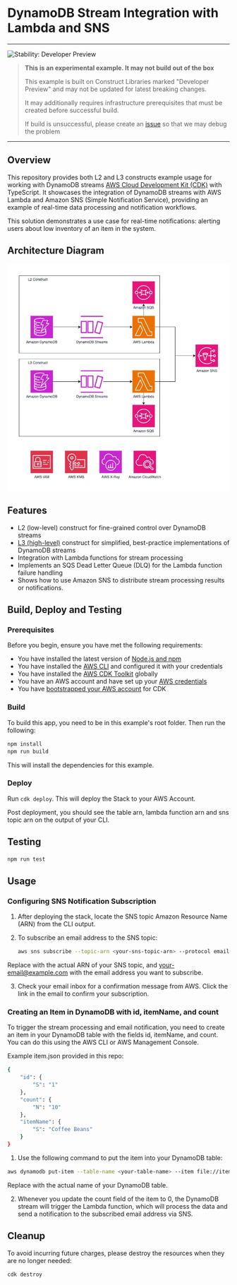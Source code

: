 # DynamoDB Stream Integration with Lambda and SNS

<!--BEGIN STABILITY BANNER-->
---

![Stability: Developer Preview](https://img.shields.io/badge/stability-Developer--Preview-important.svg?style=for-the-badge)

> **This is an experimental example. It may not build out of the box**
>
> This example is built on Construct Libraries marked "Developer Preview" and may not be updated for latest breaking changes.
>
> It may additionally requires infrastructure prerequisites that must be created before successful build.
>
> If build is unsuccessful, please create an [issue](https://github.com/aws-samples/aws-cdk-examples/issues/new) so that we may debug the problem 
---
<!--END STABILITY BANNER-->

## Overview

This repository provides both L2 and L3 constructs example usage for working with DynamoDB streams [AWS Cloud Development Kit (CDK)](https://aws.amazon.com/cdk/) with TypeScript. It showcases the integration of DynamoDB streams with AWS Lambda and Amazon SNS (Simple Notification Service), providing an example of real-time data processing and notification workflows.

This solution demonstrates a use case for real-time notifications: alerting users about low inventory of an item in the system.

## Architecture Diagram

![Architecture Diagram](images/architecture.jpg)

## Features

- L2 (low-level) construct for fine-grained control over DynamoDB streams
- [L3 (high-level)](https://docs.aws.amazon.com/solutions/latest/constructs/aws-dynamodbstreams-lambda.html) construct for simplified, best-practice implementations of DynamoDB streams
- Integration with Lambda functions for stream processing
- Implements an SQS Dead Letter Queue (DLQ) for the Lambda function failure handling
- Shows how to use Amazon SNS to distribute stream processing results or notifications.


## Build, Deploy and Testing

### Prerequisites

Before you begin, ensure you have met the following requirements:

* You have installed the latest version of [Node.js and npm](https://nodejs.org/en/download/)
* You have installed the [AWS CLI](https://aws.amazon.com/cli/) and configured it with your credentials
* You have installed the [AWS CDK Toolkit](https://docs.aws.amazon.com/cdk/latest/guide/cli.html) globally
* You have an AWS account and have set up your [AWS credentials](https://docs.aws.amazon.com/cli/latest/userguide/cli-configure-files.html)
* You have [bootstrapped your AWS account](https://docs.aws.amazon.com/cdk/latest/guide/bootstrapping.html) for CDK



### Build
To build this app, you need to be in this example's root folder. Then run the following:

```bash
npm install
npm run build
```

This will install the dependencies for this example.

### Deploy

Run `cdk deploy`. This will deploy the Stack to your AWS Account.

Post deployment, you should see the table arn, lambda function arn and sns topic arn on the output of your CLI.

## Testing
```bash
npm run test
```

## Usage

### Configuring SNS Notification Subscription

1. After deploying the stack, locate the SNS topic Amazon Resource Name (ARN) from the CLI output.

2. To subscribe an email address to the SNS topic:

   ```bash
   aws sns subscribe --topic-arn <your-sns-topic-arn> --protocol email --notification-endpoint your-email@example.com
    ```
Replace <your-sns-topic-arn> with the actual ARN of your SNS topic, and your-email@example.com with the email address you want to subscribe.

3. Check your email inbox for a confirmation message from AWS. Click the link in the email to confirm your subscription.

### Creating an Item in DynamoDB with id, itemName, and count
To trigger the stream processing and email notification, you need to create an item in your DynamoDB table with the fields id, itemName, and count. You can do this using the AWS CLI or AWS Management Console.

Example item.json provided in this repo:
```bash
{
    "id": {
        "S": "1"
    },
    "count": {
        "N": "10"
    },
    "itemName": {
        "S": "Coffee Beans"
    }
}
```

1. Use the following command to put the item into your DynamoDB table:

```bash
aws dynamodb put-item --table-name <your-table-name> --item file://item.json
```

Replace <your-table-name> with the actual name of your DynamoDB table.

2. Whenever you update the count field of the item to 0, the DynamoDB stream will trigger the Lambda function, which will process the data and send a notification to the subscribed email address via SNS.



## Cleanup

To avoid incurring future charges, please destroy the resources when they are no longer needed:

```bash
cdk destroy
```
